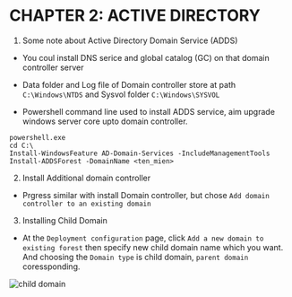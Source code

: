 # CHAPTER 2: ACTIVE DIRECTORY

1. Some note about Active Directory Domain Service (ADDS)
- You coul install DNS serice and global catalog (GC) on that domain controller server 

- Data folder and Log file of Domain controller store at path ``C:\Windows\NTDS`` and  Sysvol folder ``C:\Windows\SYSVOL``

- Powershell command line used to install ADDS service, aim upgrade windows server core upto domain controller.
```
powershell.exe
cd C:\
Install-WindowsFeature AD-Domain-Services -IncludeManagementTools
Install-ADDSForest -DomainName <ten_mien> 
```

2. Install Additional domain controller

- Prgress similar with install Domain controller, but chose ``Add domain controller to an existing domain``

3. Installing Child Domain

- At the ``Deployment configuration`` page, click ``Add a new domain to existing forest`` then specify new child domain name which you want. And choosing the ``Domain type`` is child domain, ``parent domain`` coressponding.

![child domain](01-Child-domain.JPG)